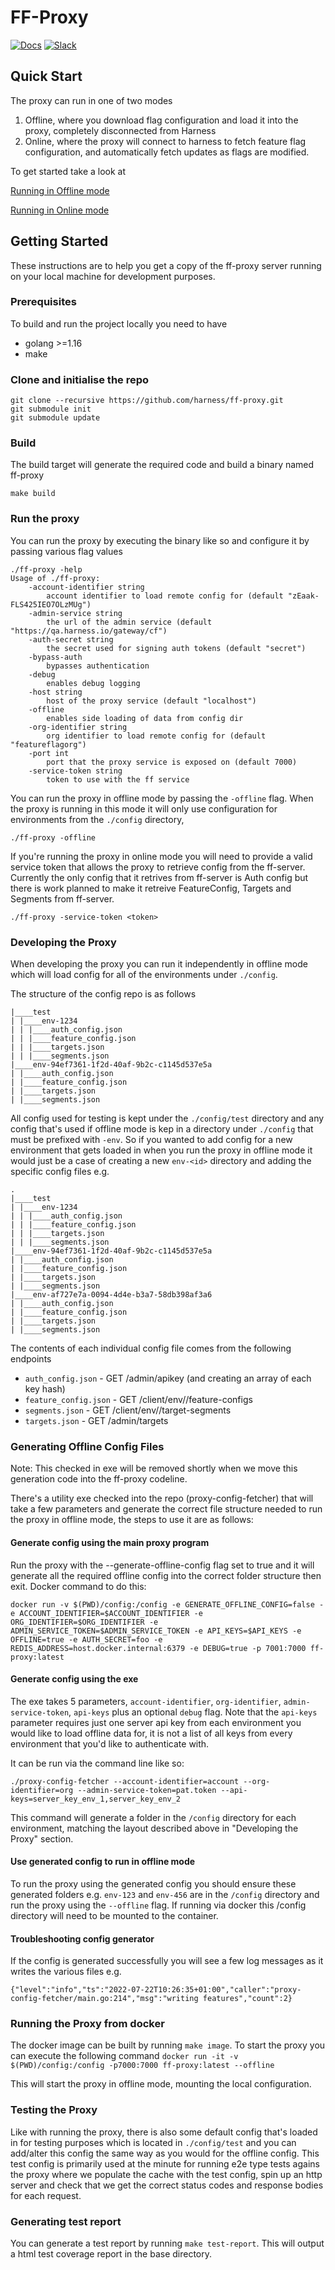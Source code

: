 # FF-Proxy

[![Docs](https://img.shields.io/badge/docs-confluence-blue.svg?style=flat)](https://harness.atlassian.net/wiki/spaces/FFM/pages/2003665145/Relay+Proxy)
[![Slack](https://img.shields.io/badge/slack-ff--team-orange.svg?style=flat?label=ff-team)](https://harness.slack.com/archives/C02AN03D478)

## Quick Start
The proxy can run in one of two modes

1) Offline, where you download flag configuration and load it into the proxy, completely disconnected from Harness
2) Online, where the proxy will connect to harness to fetch feature flag configuration, and automatically fetch updates as flags are modified.

To get started take a look at

[Running in Offline mode](./docs/get_started_offline.md)

[Running in Online mode](./docs/get_started_online.md)

## Getting Started

These instructions are to help you get a copy of the ff-proxy server running on your local machine for development purposes.

### Prerequisites

To build and run the project locally you need to have

- golang >=1.16
- make

### Clone and initialise the repo

```
git clone --recursive https://github.com/harness/ff-proxy.git
git submodule init
git submodule update
```

### Build

The build target will generate the required code and build a binary named ff-proxy

```
make build
```

### Run the proxy

You can run the proxy by executing the binary like so and configure it by passing various flag values

```
./ff-proxy -help
Usage of ./ff-proxy:
    -account-identifier string
        account identifier to load remote config for (default "zEaak-FLS425IEO7OLzMUg")
    -admin-service string
        the url of the admin service (default "https://qa.harness.io/gateway/cf")
    -auth-secret string
        the secret used for signing auth tokens (default "secret")
    -bypass-auth
        bypasses authentication
    -debug
        enables debug logging
    -host string
        host of the proxy service (default "localhost")
    -offline
        enables side loading of data from config dir
    -org-identifier string
        org identifier to load remote config for (default "featureflagorg")
    -port int
        port that the proxy service is exposed on (default 7000)
    -service-token string
        token to use with the ff service
```

You can run the proxy in offline mode by passing the `-offline` flag. When the proxy is running in this mode it will only use configuration for environments from the `./config` directory,

```
./ff-proxy -offline
```

If you're running the proxy in online mode you will need to provide a valid service token that allows the proxy to retrieve config from the ff-server. Currently the only config that it retrives from ff-server is Auth config but there is work planned to make it retreive FeatureConfig, Targets and Segments from ff-server.

```
./ff-proxy -service-token <token>
```

### Developing the Proxy

When developing the proxy you can run it independently in offline mode which will load config for all of the environments under `./config`.

The structure of the config repo is as follows

```
|____test
| |____env-1234
| | |____auth_config.json
| | |____feature_config.json
| | |____targets.json
| | |____segments.json
|____env-94ef7361-1f2d-40af-9b2c-c1145d537e5a
| |____auth_config.json
| |____feature_config.json
| |____targets.json
| |____segments.json
```

All config used for testing is kept under the `./config/test` directory and any config that's used if offline mode is kep in a directory under `./config` that must be prefixed with `-env`. So if you wanted to add config for a new environment that gets loaded in when you run the proxy in offline mode it would just be a case of creating a new `env-<id>` directory and adding the specific config files e.g.

```
.
|____test
| |____env-1234
| | |____auth_config.json
| | |____feature_config.json
| | |____targets.json
| | |____segments.json
|____env-94ef7361-1f2d-40af-9b2c-c1145d537e5a
| |____auth_config.json
| |____feature_config.json
| |____targets.json
| |____segments.json
|____env-af727e7a-0094-4d4e-b3a7-58db398af3a6
| |____auth_config.json
| |____feature_config.json
| |____targets.json
| |____segments.json
```

The contents of each individual config file comes from the following endpoints
- `auth_config.json` - GET /admin/apikey (and creating an array of each key hash)
- `feature_config.json` - GET /client/env/<env>/feature-configs
- `segments.json` - GET /client/env/<env>/target-segments
- `targets.json` - GET /admin/targets

### Generating Offline Config Files
Note: This checked in exe will be removed shortly when we move this generation code into the ff-proxy codeline.

There's a utility exe checked into the repo (proxy-config-fetcher) that will take a few parameters and generate the correct file structure needed to run the proxy in offline mode, the steps to use it are as follows:

#### Generate config using the main proxy program
Run the proxy with the --generate-offline-config flag set to true and it will generate all the required offline config into the correct folder structure then exit.
Docker command to do this:

```docker run -v $(PWD)/config:/config -e GENERATE_OFFLINE_CONFIG=false -e ACCOUNT_IDENTIFIER=$ACCOUNT_IDENTIFIER -e ORG_IDENTIFIER=$ORG_IDENTIFIER -e ADMIN_SERVICE_TOKEN=$ADMIN_SERVICE_TOKEN -e API_KEYS=$API_KEYS -e OFFLINE=true -e AUTH_SECRET=foo -e REDIS_ADDRESS=host.docker.internal:6379 -e DEBUG=true -p 7001:7000 ff-proxy:latest```


#### Generate config using the exe

The exe takes 5 parameters, `account-identifier`, `org-identifier`, `admin-service-token`, `api-keys` plus an optional `debug` flag. Note that the `api-keys` parameter requires just one server api key from each environment you would like to load offline data for, it is not a list of all keys from every environment that you'd like to authenticate with.

It can be run via the command line like so:

`./proxy-config-fetcher --account-identifier=account --org-identifier=org --admin-service-token=pat.token --api-keys=server_key_env_1,server_key_env_2
`

This command will generate a folder in the `/config` directory for each environment, matching the layout described above in "Developing the Proxy" section.

#### Use generated config to run in offline mode
To run the proxy using the generated config you should ensure these generated folders e.g. `env-123` and `env-456` are in the `/config` directory and run the proxy using the `--offline` flag. 
If running via docker this /config directory will need to be mounted to the container.

#### Troubleshooting config generator
If the config is generated successfully you will see a few log messages as it writes the various files e.g. 

`{"level":"info","ts":"2022-07-22T10:26:35+01:00","caller":"proxy-config-fetcher/main.go:214","msg":"writing features","count":2}`

### Running the Proxy from docker
The docker image can be built by running ```make image```.
To start the proxy you can execute the following command
```docker run -it -v $(PWD)/config:/config -p7000:7000 ff-proxy:latest --offline```

This will start the proxy in offline mode, mounting the local configuration.  


### Testing the Proxy

Like with running the proxy, there is also some default config that's loaded in for testing purposes which is located in `./config/test` and you can add/alter this config the same way as you would for the offline config. This test config is primarily used at the minute for running e2e type tests agains the proxy where we populate the cache with the test config, spin up an http server and check that we get the correct status codes and response bodies for each request.

### Generating test report
You can generate a test report by running ```make test-report```. This will output a html test coverage report in the base directory.